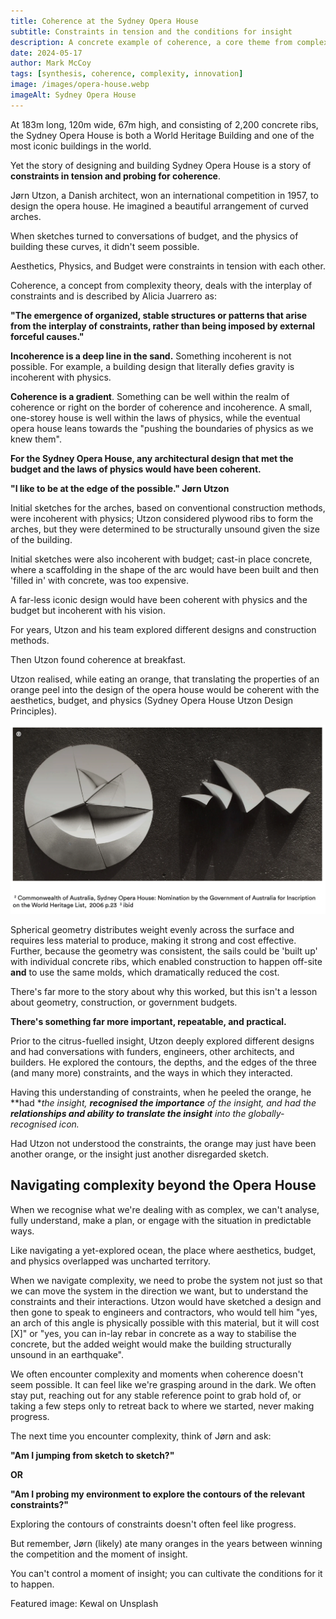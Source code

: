 ```yaml
---
title: Coherence at the Sydney Opera House
subtitle: Constraints in tension and the conditions for insight
description: A concrete example of coherence, a core theme from complexity, applied to the real world design challenge of architecting and building the iconic Sydney Opera House.
date: 2024-05-17
author: Mark McCoy
tags: [synthesis, coherence, complexity, innovation]
image: /images/opera-house.webp
imageAlt: Sydney Opera House
---
```

At 183m long, 120m wide, 67m high, and consisting of 2,200 concrete ribs, the Sydney Opera House is both a World Heritage Building and one of the most iconic buildings in the world.

Yet the story of designing and building Sydney Opera House is a story of **constraints in tension and probing for coherence**.

Jørn Utzon, a Danish architect, won an international competition in 1957, to design the opera house. He imagined a beautiful arrangement of curved arches.

When sketches turned to conversations of budget, and the physics of building these curves, it didn't seem possible.

Aesthetics, Physics, and Budget were constraints in tension with each other.

Coherence, a concept from complexity theory, deals with the interplay of constraints and is described by Alicia Juarrero as:

**"The emergence of organized, stable structures or patterns that arise from the interplay of constraints, rather than being imposed by external forceful causes."**

**Incoherence is a deep line in the sand.** Something incoherent is not possible. For example, a building design that literally defies gravity is incoherent with physics.

**Coherence is a gradient**. Something can be well within the realm of coherence or right on the border of coherence and incoherence. A small, one-storey house is well within the laws of physics, while the eventual opera house leans towards the "pushing the boundaries of physics as we knew them".

**For the Sydney Opera House, any architectural design that met the budget and the laws of physics would have been coherent.**

**"I like to be at the edge of the possible." Jørn Utzon**

Initial sketches for the arches, based on conventional construction methods, were incoherent with physics; Utzon considered plywood ribs to form the arches, but they were determined to be structurally unsound given the size of the building.

Initial sketches were also incoherent with budget; cast-in place concrete, where a scaffolding in the shape of the arc would have been built and then 'filled in' with concrete, was too expensive.

A far-less iconic design would have been coherent with physics and the budget but incoherent with his vision.

For years, Utzon and his team explored different designs and construction methods.

Then Utzon found coherence at breakfast.

Utzon realised, while eating an orange, that translating the properties of an orange peel into the design of the opera house would be coherent with the aesthetics, budget, and physics (Sydney Opera House Utzon Design Principles).

![Opera House Geometry](/images/opera-house-geometry.webp "A visual representation of the spherical geometry that was a breakthrough in the development of the Sydney Opera House. ")

Spherical geometry distributes weight evenly across the surface and requires less material to produce, making it strong and cost effective. Further, because the geometry was consistent, the sails could be 'built up' with individual concrete ribs, which enabled construction to happen off-site **and** to use the same molds, which dramatically reduced the cost.

There's far more to the story about why this worked, but this isn't a lesson about geometry, construction, or government budgets.

**There's something far more important, repeatable, and practical.**

Prior to the citrus-fuelled insight, Utzon deeply explored different designs and had conversations with funders, engineers, other architects, and builders. He explored the contours, the depths, and the edges of the three (and many more) constraints, and the ways in which they interacted.

Having this understanding of constraints, when he peeled the orange, he **had **the insight, **recognised the importance** of the insight, and had the **relationships and ability to translate the insight** into the globally-recognised icon.*

Had Utzon not understood the constraints, the orange may just have been another orange, or the insight just another disregarded sketch.

## Navigating complexity beyond the Opera House

When we recognise what we're dealing with as complex, we can't analyse, fully understand, make a plan, or engage with the situation in predictable ways.

Like navigating a yet-explored ocean, the place where aesthetics, budget, and physics overlapped was uncharted territory.

When we navigate complexity, we need to probe the system not just so that we can move the system in the direction we want, but to understand the constraints and their interactions. Utzon would have sketched a design and then gone to speak to engineers and contractors, who would tell him "yes, an arch of this angle is physically possible with this material, but it will cost [X]" or "yes, you can in-lay rebar in concrete as a way to stabilise the concrete, but the added weight would make the building structurally unsound in an earthquake".

We often encounter complexity and moments when coherence doesn't seem possible. It can feel like we're grasping around in the dark. We often stay put, reaching out for any stable reference point to grab hold of, or taking a few steps only to retreat back to where we started, never making progress.

The next time you encounter complexity, think of Jørn and ask:

**"Am I jumping from sketch to sketch?"**

**OR**

**"Am I probing my environment to explore the contours of the relevant constraints?"**

Exploring the contours of constraints doesn't often feel like progress.

But remember, Jørn (likely) ate many oranges in the years between winning the competition and the moment of insight.

You can't control a moment of insight; you can cultivate the conditions for it to happen.

Featured image: Kewal on Unsplash
